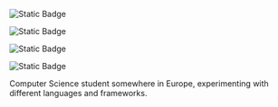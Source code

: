 
![Static Badge](https://img.shields.io/badge/PacificServ-Operational-green)




![Static Badge](https://img.shields.io/badge/waste.classifier.model-operational-green)



![Static Badge](https://img.shields.io/badge/pacific.chat-maintenance-red)



![Static Badge](https://img.shields.io/badge/employee.management.SYSTEM-runnable-yellow)






Computer Science student somewhere in Europe, experimenting with different languages and frameworks. 
